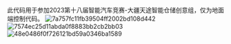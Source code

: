 此代码用于参加2023第十八届智能汽车竞赛-大疆天途智能仓储创意组，仅为地面端控制代码。
![7a757fc11fb39504ff2002bd108d442](https://github.com/AiRLiang511/rmeps/assets/115909351/705dbf20-d4df-4f11-95a5-29ef1ecf9f67)
![7574ec25d11abda0f8883bb2cb2bb03](https://github.com/AiRLiang511/rmeps/assets/115909351/3aa92bc3-190e-4a74-be1d-8eea7559a588)
![48e0486f0f726121bd59a0346ba1589](https://github.com/AiRLiang511/rmeps/assets/115909351/ed2af36b-706e-472f-ac12-1a9517250cc8)
